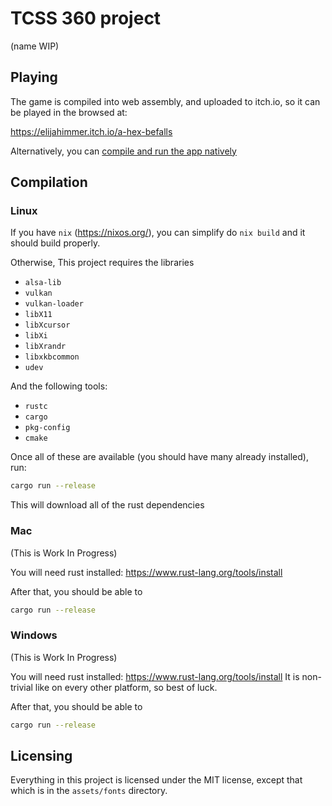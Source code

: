 # TCSS 360 project
(name WIP)

## Playing
The game is compiled into web assembly, and uploaded
to itch.io, so it can be played in the browsed at:

https://elijahimmer.itch.io/a-hex-befalls


Alternatively, you can [compile and run the app natively](#Compilation)

## Compilation
### Linux

If you have `nix` (https://nixos.org/), you can
simplify do `nix build` and it should build properly.

Otherwise,
This project requires the libraries

- `alsa-lib`
- `vulkan`
- `vulkan-loader`
- `libX11`
- `libXcursor`
- `libXi`
- `libXrandr`
- `libxkbcommon`
- `udev`

And the following tools:
- `rustc`
- `cargo`
- `pkg-config`
- `cmake`

Once all of these are available (you should have many already installed), run:
```sh
cargo run --release
```

This will download all of the rust dependencies

### Mac

(This is Work In Progress)

You will need rust installed: https://www.rust-lang.org/tools/install

After that, you should be able to

```sh
cargo run --release
```

### Windows
(This is Work In Progress)

You will need rust installed: https://www.rust-lang.org/tools/install
It is non-trivial like on every other platform, so best of luck.

After that, you should be able to

```sh
cargo run --release
```

## Licensing
Everything in this project is licensed under the MIT license, except that which is
in the `assets/fonts` directory.

